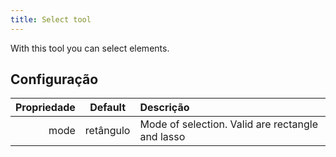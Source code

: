 ```yaml
---
title: Select tool
---
```


With this tool you can select elements.

## Configuração

| Propriedade |  Default  | Descrição                                                        |
| ----------: | :-------: | :--------------------------------------------------------------- |
|        mode | retângulo | Mode of selection. Valid are rectangle and lasso |
